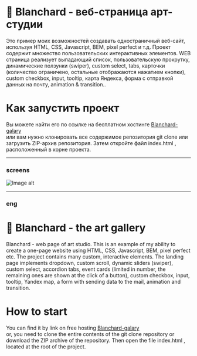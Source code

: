 # 🎨 Blanchard - веб-страница арт-студии <br>
Это пример моих возможностей создавать одностраничный веб-сайт, используя HTML, CSS, Javascript, BEM, pixel perfect и т.д. Проект содержит множество пользовательских интерактивных элементов. WEB страница реализует выпадающий список, пользовательскую прокрутку, динамические ползунки (swiper), custom select, tabs, карточки (количество ограничено, остальные отображаются нажатием кнопки), custom checkbox, input, tooltip, карта Яндекса, форма с отправкой данных на почту,  animation & transition..
# Как запустить проект
Вы можете найти его по ссылке на бесплатном хостинге [Blanchard-galary](http://blanchardronkastorka.webtm.ru/) <br>
или вам нужно клонировать все содержимое репозитория git clone <this repo> или загрузить ZIP-архив репозитория. Затем откройте файл index.html , расположенный в корне проекта.
___
### screens
![Image alt](https://github.com/Sergey-Karpov/Blanchard-art-gallery/blob/main/screens/header_nav.png)
____
### eng
# 🎨 Blanchard - the art gallery <br>
Blanchard - web page of art studio. This is an example of my ability to create a one-page website using HTML, CSS, Javascript, BEM, pixel perfect etc. The project contains many custom, interactive elements. The landing page implements dropdown, custom scroll, dynamic sliders (swiper), custom select, accordion tabs, event cards (limited in number, the remaining ones are shown at the click of a button), custom checkbox, input, tooltip, Yandex map, a form with sending data to the mail, animation and transition.
# How to start
You can find it by link on free hosting [Blanchard-galary](http://blanchardronkastorka.webtm.ru/)<br>
or, you need to clone the entire contents of the git clone <this repo> repository or download the ZIP archive of the repository. Then open the file index.html , located at the root of the project.
